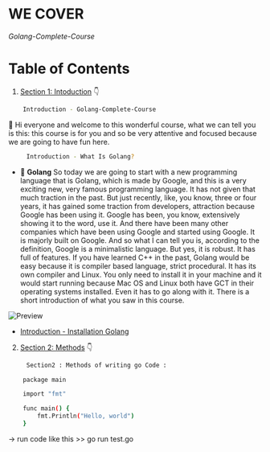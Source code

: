 # WE COVER

*Golang-Complete-Course*

# Table of Contents


1. [Section 1: Intoduction]() 👇

	 
 ```bash
	 Introduction - Golang-Complete-Course
```


👋  Hi everyone and welcome to this wonderful course, what we can tell you is this: this course is for you and so be very attentive and focused because we are going to have fun here.

```bash
	 Introduction - What Is Golang?
```

- 🤤 **Golang** So today we are going to start with a new programming language that is Golang, which is made by Google, and this is a very exciting new, very famous programming language. It has not given that much traction in the past. But just recently, like, you know, three or four years, it has gained some traction from developers, attraction because Google has been using it. Google has been, you know, extensively showing it to the word, use it. And there have been many other companies which have been using Google and started using Google. It is majorly built on Google. And so what I can tell you is, according to the definition, Google is a minimalistic language. But yes, it is robust. It has full of features. If you have learned C++ in the past, Golang would be easy because it is compiler based language, strict procedural. It has its own compiler and Linux. You only need to install it in your machine and it would start running because Mac OS and Linux both have GCT in their operating systems installed. Even it has to go along with it. There is a short introduction of what you saw in this course. 


![Preview](https://github.com/patbi/Golang-Complete-Course/blob/main/Introduction/What_Is_Golang.png/)




-	 [Introduction - Installation Golang](https://go.dev/)  



2. [Section 2: Methods]() 👇


```bash
	 Section2 : Methods of writing go Code :
```




```bash
	package main

	import "fmt"

	func main() {
		fmt.Println("Hello, world")
	}
```

-> run code like this >> go run test.go




